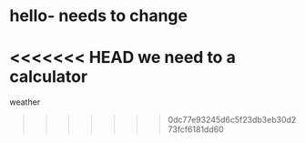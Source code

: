 # hello-  needs to change
<<<<<<< HEAD
we need to a calculator
=======
weather
>>>>>>> 0dc77e93245d6c5f23db3eb30d273fcf6181dd60
